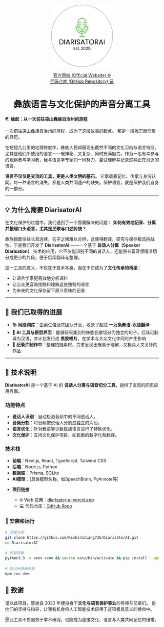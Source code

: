 <p align="center">
    <picture>
        <img src="./public/logo.png" width="40%">
    </picture>
</p>
<p align="center">
    <a href="https://diarisator-ai.vercel.app">官方网站 (Official Website) 🌐</a>
    <br>
    <a href="https://github.com/RichardJiang736/DiarisatorAI">代码仓库 (GitHub Repository) 💻</a>
    <br>
</p>

<h1 align="center">彝族语言与文化保护的声音分离工具</h1>

🌏 **缘起：从一次前往凉山彝族自治州的旅程**

一次前往凉山彝族自治州的旅程，成为了这段故事的起点。
那是一段难忘而珍贵的经历。

在短短几公里的地理跨度中，彝族人民却展现出截然不同的文化习俗与语言特征。尤其是他们所使用的语言——既神秘、又复杂、同时充满魅力。作为一名有幸参与的观察者与学习者，我与语言学专家们一同努力，尝试理解并记录这种正在消逝的语言。

**语言不仅仅是交流的工具，更是人类文明的基石。**
它承载着记忆、传承与身份认同。每一种语言的消失，都是人类共同遗产的缺失。保护语言，就是保护我们自身的一部分。

---

## 💡 为什么需要 DiarisatorAI

在文化保护的过程中，我们遇到了一个亟需解决的问题：
**如何有效地记录、分离并整理口头语言，尤其是民歌与口述传统？**

彝族民歌往往长且连续，句子之间难以分辨，这使得翻译、研究与保存极具挑战性。于是我们开发了 **DiarisatorAI** ——一个基于 **说话人分离（Speaker Diarisation）** 技术的应用，它不仅能识别不同的说话人，还能将长篇音频精准切分成更小的片段，便于后续翻译与整理。

这一工具的意义，不仅在于技术本身，而在于它成为了**文化传承的桥梁**：

* 让语言学家更高效地分析语料
* 让公众更容易接触和理解这些独特的语言
* 为未来的文化保存留下原汁原味的记录

---

## 📌 我们已取得的进展

* 📚 **网络词库**：由梁仁俊及其团队开发，收录了超过 **一万条彝语-汉语翻译**
* 🤖 **AI 工具与原型界面**：能够将采集到的彝族民歌切分为独立的句子，后续可翻译为汉语，并计划发行成 **黑胶唱片**，在学术与大众文化中同时产生影响
* 🎥 **纪录片制作中**：整理拍摄素材，力求呈现出既易于理解，又极具人文关怀的作品

---

## 🔧 技术说明

**DiarisatorAI** 是一个基于 AI 的 **说话人分离与语音切分工具**，提供了直观的网页应用界面。

### 功能特点

- **说话人识别**：自动检测音频中的不同说话人。
- **音频分割**：将音频按说话人分割成独立的片段。
- **语言优化**：针对彝语等少数民族语言进行了特殊优化。
- **文化保护**：支持文化保护项目，如民歌的数字化和翻译。

### 技术栈

- **前端**：Next.js, React, TypeScript, Tailwind CSS
- **后端**：Node.js, Python
- **数据库**：Prisma, SQLite
- **AI模型**：[具体模型名称，如SpeechBrain, PyAnnote等]

* **项目链接**

  * 🌐 Web 应用：[diarisator-ai.vercel.app](https://diarisator-ai.vercel.app)
  * 💻 代码仓库：[GitHub Repo](https://github.com/RichardJiang736/DiarisatorAI)

### 🚀 安装和运行

```bash
# 克隆仓库
git clone https://github.com/RichardJiang736/DiarisatorAI.git
cd DiarisatorAI

# 安装依赖
python3.9 -m venv venv && source venv/bin/activate && pip install --upgrade pip && pip install pyannote.audio pydub torch && npm install

# 启动开发服务器
npm run dev
```

## 🌿 致谢

谨以此项目，感谢自 2023 年便投身于**文化与语言保护事业**的导师与前辈们。
是他们的坚持与指导，让我有机会将人工智能技术应用于这项极具意义的使命中。

愿此工具不仅服务于学术研究，也能成为连接文化、语言与人类共同记忆的纽带。
